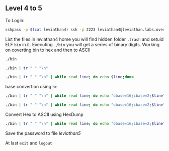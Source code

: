 ## Level 4 to 5


To Login:
```bash
sshpass -p $(cat leviathan4) ssh -p 2223 leviathan4@leviathan.labs.overthewire.org
```

List the files in leviathan4 home you will find hidden folder ```.trash``` and setuid ELF ```bin``` in it. Executing ```./bin``` you will get a series of binary digits.
Working on coverting bin to hex and then to ASCII
```bash
./bin
```
```bash
./bin | tr " " "\n"
```
```bash
./bin | tr " " "\n" | while read line; do echo $line;done
```
base convertion using ```bc```
```bash
./bin | tr " " "\n" | while read line; do echo "obase=16;ibase=2;$line" | bc;done
```
```bash
./bin | tr " " "\n" | while read line; do echo "obase=16;ibase=2;$line" | bc;done | tr -d "\n"
```
Convert Hex to ASCII using HexDump
```bash
./bin | tr " " "\n" | while read line; do echo "obase=16;ibase=2;$line" | bc;done | tr -d "\n" | xxd -r -p
```

Save the password to file *leviathan5*

At last ```exit``` and ```logout```